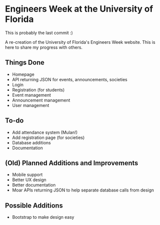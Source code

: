 Engineers Week at the University of Florida
===========================================

This is probably the last commit :)

A re-creation of the University of Florida's Engineers Week website. This is here to share my progress with others.

Things Done
-----------
* Homepage
* API returning JSON for events, announcements, societies
* Login
* Registration (for students)
* Event management
* Announcement management
* User management

To-do
-----
* Add attendance system (Mulan!)
* Add registration page (for societies)
* Database additions
* Documentation

(Old) Planned Additions and Improvements
----------------------------------
* Mobile support
* Better UX design
* Better documentation
* Moar APIs returning JSON to help separate database calls from design

Possible Additions
------------------
* Bootstrap to make design easy
